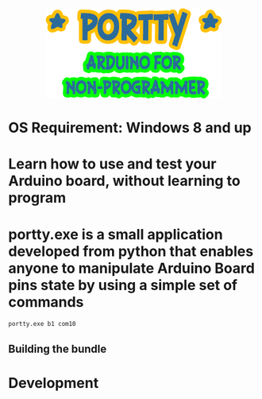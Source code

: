 <p align="center">
  <img src="https://github.com/krakenjriot/portty/blob/main/PORTTY.png">
</p>

# OS Requirement: Windows 8 and up
# Learn how to use and test your Arduino board, without learning to program
# portty.exe is a small application developed from python that enables anyone to manipulate Arduino Board pins state by using a simple set of commands


```sh
portty.exe b1 com10
```
 
 
 
Building the bundle
--------------------
 
 
Development
============
 
